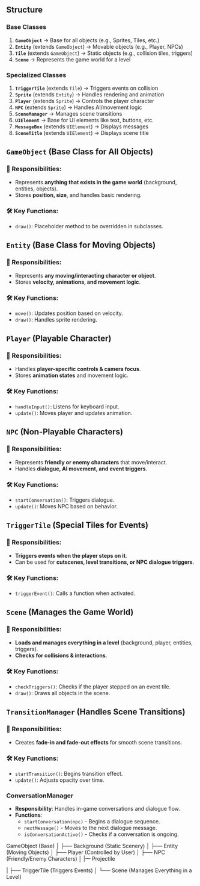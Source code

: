 ## Structure

### **Base Classes**

1. **`GameObject`** → Base for all objects (e.g., Sprites, Tiles, etc.)
2. **`Entity`** (extends `GameObject`) → Movable objects (e.g., Player, NPCs)
3. **`Tile`** (extends `GameObject`) → Static objects (e.g., collision tiles, triggers)
4. **`Scene`** → Represents the game world for a level

### **Specialized Classes**

1. **`TriggerTile`** (extends `Tile`) → Triggers events on collision
2. **`Sprite`** (extends `Entity`) → Handles rendering and animation
3. **`Player`** (extends `Sprite`) → Controls the player character
4. **`NPC`** (extends `Sprite`) → Handles AI/movement logic
5. **`SceneManager`** → Manages scene transitions
6. **`UIElement`** → Base for UI elements like text, buttons, etc.
7. **`MessageBox`** (extends `UIElement`) → Displays messages
8. **`SceneTitle`** (extends `UIElement`) → Displays scene title

## **`GameObject` (Base Class for All Objects)**

### **🔹 Responsibilities:**

- Represents **anything that exists in the game world** (background, entities, objects).
- Stores **position, size**, and handles basic rendering.

### **🛠 Key Functions:**

- `draw()`: Placeholder method to be overridden in subclasses.

## **`Entity` (Base Class for Moving Objects)**

### **🔹 Responsibilities:**

- Represents **any moving/interacting character or object**.
- Stores **velocity, animations, and movement logic**.

### **🛠 Key Functions:**

- `move()`: Updates position based on velocity.
- `draw()`: Handles sprite rendering.

## **`Player` (Playable Character)**

### **🔹 Responsibilities:**

- Handles **player-specific controls & camera focus**.
- Stores **animation states** and movement logic.

### **🛠 Key Functions:**

- `handleInput()`: Listens for keyboard input.
- `update()`: Moves player and updates animation.

## **`NPC` (Non-Playable Characters)**

### **🔹 Responsibilities:**

- Represents **friendly or enemy characters** that move/interact.
- Handles **dialogue, AI movement, and event triggers**.

### **🛠 Key Functions:**

- `startConversation()`: Triggers dialogue.
- `update()`: Moves NPC based on behavior.

## **`TriggerTile` (Special Tiles for Events)**

### **🔹 Responsibilities:**

- **Triggers events when the player steps on it**.
- Can be used for **cutscenes, level transitions, or NPC dialogue triggers**.

### **🛠 Key Functions:**

- `triggerEvent()`: Calls a function when activated.

## **`Scene` (Manages the Game World)**

### **🔹 Responsibilities:**

- **Loads and manages everything in a level** (background, player, entities, triggers).
- **Checks for collisions & interactions**.

### **🛠 Key Functions:**

- `checkTriggers()`: Checks if the player stepped on an event tile.
- `draw()`: Draws all objects in the scene.

## **`TransitionManager` (Handles Scene Transitions)**

### **🔹 Responsibilities:**

- Creates **fade-in and fade-out effects** for smooth scene transitions.

### **🛠 Key Functions:**

- `startTransition()`: Begins transition effect.
- `update()`: Adjusts opacity over time.

### **ConversationManager**

- **Responsibility**: Handles in-game conversations and dialogue flow.
- **Functions**:
    - `startConversation(npc)` - Begins a dialogue sequence.
    - `nextMessage()` - Moves to the next dialogue message.
    - `isConversationActive()` - Checks if a conversation is ongoing.

GameObject (Base)
│
├── Background (Static Scenery)
│
├── Entity (Moving Objects)
│   ├── Player (Controlled by User)
│   ├── NPC (Friendly/Enemy Characters)
│    |— Projectile

 |
├── TriggerTile (Triggers Events)
│
└── Scene (Manages Everything in a Level)